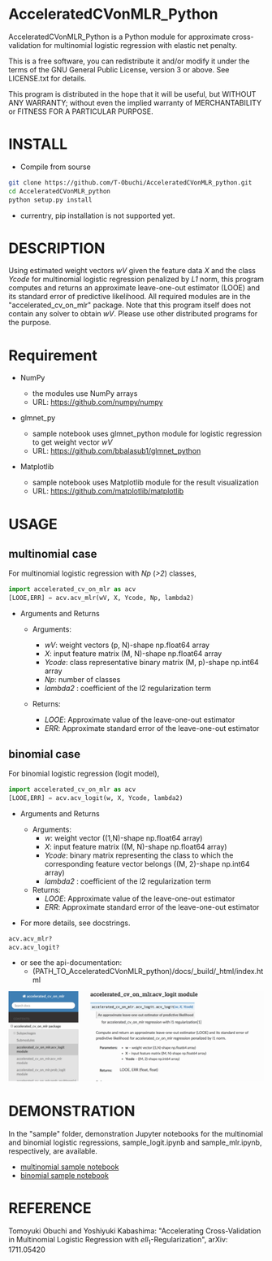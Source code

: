 # AcceleratedCVonMLR_Python
AcceleratedCVonMLR_Python is a Python module for approximate cross-validation for multinomial logistic regression with elastic net penalty.

This is a free software, you can redistribute it and/or modify it under the terms of the GNU General Public License, version 3 or above. See LICENSE.txt for details.

This program is distributed in the hope that it will be useful, but WITHOUT ANY WARRANTY; without even the implied warranty of MERCHANTABILITY or FITNESS FOR A PARTICULAR PURPOSE.

# INSTALL
* Compile from sourse
```bash
git clone https://github.com/T-Obuchi/AcceleratedCVonMLR_python.git
cd AcceleratedCVonMLR_python
python setup.py install
```

* currentry, pip installation is not supported yet.

# DESCRIPTION
Using estimated weight vectors *wV* given the feature data *X* and the class *Ycode* for multinomial logistic regression penalized by *L1* norm, this program computes and returns an approximate leave-one-out estimator (LOOE) and its standard error of predictive likelihood. All required modules are in the "accelerated_cv_on_mlr" package. Note that this program itself does not contain any solver to obtain *wV*. Please use other distributed programs for the purpose.

# Requirement
* NumPy
    - the modules use NumPy arrays
    - URL: https://github.com/numpy/numpy

* glmnet_py
    - sample notebook uses glmnet_python module for logistic regression to get weight vector *wV*
    - URL: https://github.com/bbalasub1/glmnet_python    

* Matplotlib
    - sample notebook uses Matplotlib module for the result visualization
    - URL: https://github.com/matplotlib/matplotlib

# USAGE
## multinomial case
For multinomial logistic regression with *Np* (*>2*) classes,
```python
import accelerated_cv_on_mlr as acv
[LOOE,ERR] = acv.acv_mlr(wV, X, Ycode, Np, lambda2)
```
* Arguments and Returns
    * Arguments:
        - *wV*: weight vectors (p, N)-shape np.float64 array
        - *X*: input feature matrix (M, N)-shape np.float64 array
        - *Ycode*: class representative binary matrix (M, p)-shape np.int64 array
        - *Np*: number of classes
        - *lambda2* : coefficient of the l2 regularization term 
        
    * Returns:
        - *LOOE*: Approximate value of the leave-one-out estimator
        - *ERR*: Approximate standard error of the leave-one-out estimator

## binomial case
For binomial logistic regression (logit model),
```python
import accelerated_cv_on_mlr as acv
[LOOE,ERR] = acv.acv_logit(w, X, Ycode, lambda2)
```
* Arguments and Returns
    * Arguments:
        - *w*: weight vector ((1,N)-shape np.float64 array)
        - *X*: input feature matrix ((M, N)-shape np.float64 array)
        - *Ycode*: binary matrix representing the class to which the corresponding feature vector belongs ((M, 2)-shape np.int64 array)
        - *lambda2* : coefficient of the l2 regularization term 
    * Returns:
        - *LOOE*: Approximate value of the leave-one-out estimator
        - *ERR*: Approximate standard error of the leave-one-out estimator


* For more details, see docstrings.
```python
acv.acv_mlr?
acv.acv_logit?
```

* or see the api-documentation:
    - (PATH_TO_AcceleratedCVonMLR_python)/docs/_build/_html/index.html 
<img alt="api-documentation-screenshot" src="pics_for_README/api-documentation-screenshot.png" >

# DEMONSTRATION
In the "sample" folder, demonstration Jupyter notebooks for the multinomial and binomial logistic regressions, sample_logit.ipynb and sample_mlr.ipynb, respectively, are available.
* [multinomial sample notebook](https://github.com/T-Obuchi/AcceleratedCVonMLR_python/blob/18e2f7a8bc77be667b6a925935a3eb1b5a350fc9/sample/sample_mlr.ipynb)
* [binomial sample notebook](https://github.com/T-Obuchi/AcceleratedCVonMLR_python/blob/18e2f7a8bc77be667b6a925935a3eb1b5a350fc9/sample/sample_logit.ipynb) 

# REFERENCE
Tomoyuki Obuchi and Yoshiyuki Kabashima: "Accelerating Cross-Validation in Multinomial Logistic Regression with $ell_1$-Regularization", arXiv: 1711.05420